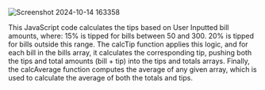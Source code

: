 ![Screenshot 2024-10-14 163358](https://github.com/user-attachments/assets/cabd96b6-f7d8-4541-b5f3-fd6c32b77a60)

This JavaScript code calculates the tips based on User Inputted bill amounts,
where: 15% is tipped for bills between 50 and 300. 20% is tipped for bills outside this range.
The calcTip function applies this logic, and for each bill in the bills array, it calculates the corresponding tip,
pushing both the tips and total amounts (bill + tip) into the tips and totals arrays.
Finally, the calcAverage function computes the average of any given array,
which is used to calculate the average of both the totals and tips.
